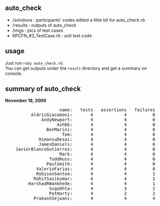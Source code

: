 auto_check
----------

- /solutions : participants' codes edited a little bit for auto_check.rb
- /results   : outputs of auto_check
- /imgs      : pics of test cases
- RPCFN_#3_TestCase.rb : unit test code

usage
-----
Just run `ruby auto_check.rb`.   
You can get outputs under the `result` directory and get a summary on console.


summary of auto_check
---------------------

**November 18, 2009**

<pre>
                     name:   tests   assertions   failures   errors   skips
          AldricGiacomoni:       4            4          0        0       0
              AndyNewport:       4            4          0        0       0
                    Ashbb:       4            4          0        0       0
                BenMarini:       4            4          0        0       0
                      Tom:       4            4          0        0       0
             HimansuDesai:       4            4          0        0       0
             JamesDaniels:       4            4          0        0       0
    JavierBlancoGutierrez:       4            4          0        0       0
                     Mark:       4            4          0        0       0
                 ToddHuss:       4            4          0        0       0
                PaulSmith:       4            4          0        0       0
            ValerioFarias:       4            4          0        0       0
            RobisonSantoa:       4            4          1        0       0
           RohitSasikumar:       4            4          1        0       0
         HarshadRWankhede:       4            4          1        0       0
                 SogoOhta:       4            3          2        1       0
                 PatHarty:       4            2          2        2       0
           PrakashSejwani:       4            4          4        0       0
</pre>
